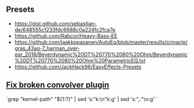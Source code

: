 ## Presets
- https://gist.github.com/sebastian-de/648555c1233fdc6688c0a224fc2fca7e
- https://github.com/Rabcor/Heavy-Bass-EE
- https://github.com/jaakkopasanen/AutoEq/blob/master/results/crinacle/gras_43ag-7_harman_over-ear_2018/Beyerdynamic%20DT%20770%2080%20Ohm/Beyerdynamic%20DT%20770%2080%20Ohm%20ParametricEQ.txt
- https://github.com/JackHack96/EasyEffects-Presets

## [Fix broken convolver plugin](https://forum.manjaro.org/t/howto-enhance-your-linux-audio-with-easyeffects-or-pulseeffects-legacy/82497)
`grep "kernel-path" "${1:?}" | sed 's:"k:\n"k:g' | sed 's:",:"\n:g'``
